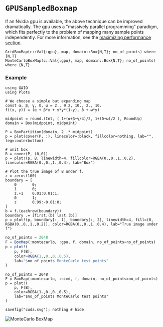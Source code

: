 # `GPUSampledBoxmap`

If an Nvidia gpu is available, the above technique can be improved dramatically. The gpu uses a "massively parallel programming" paradigm, which fits perfectly to the problem of mapping many sample points independently. For more information, see the [maximizing performance section](https://gaioguys.github.io/GAIO.jl/cuda/).

```@docs
GridBoxMap(c::Val{:gpu}, map, domain::Box{N,T}; no_of_points) where {N,T}
MonteCarloBoxMap(c::Val{:gpu}, map, domain::Box{N,T}; no_of_points) where {N,T}
```

### Example

```@setup 1
using GAIO
using Plots

# We choose a simple but expanding map
const α, β, γ, δ, ω = 2., 9.2, 10., 2., 10.
f((x, y)) = (α + β*x + γ*y*(1-y), δ + ω*y)

midpoint = round.(Int, ( 1+(α+β+γ/4)/2, 1+(δ+ω)/2 ), RoundUp)
domain = Box(midpoint, midpoint)

P = BoxPartition(domain, 2 .* midpoint)
p = plot(cover(P, :), linecolor=:black, fillcolor=nothing, lab="", leg=:outerbottom)

# unit box
B = cover(P, (0,0))
p = plot!(p, B, linewidth=4, fillcolor=RGBA(0.,0.,1.,0.2), linecolor=RGBA(0.,0.,1.,0.4), lab="Box")

# Plot the true image of B under f.
z = zeros(100)
boundary = [
    0       0;
    1       0;
    z.+1    0.01:0.01:1;
    0       1;
    z       0.99:-0.01:0;
]
b = f.(eachrow(boundary))
boundary .= [first.(b) last.(b)]
p = plot!(p, boundary[:, 1], boundary[:, 2], linewidth=4, fill=(0, RGBA(0.,0.,1.,0.2)), color=RGBA(0.,0.,1.,0.4), lab="True image under f")
```

```julia
no_of_points = 2048
F = BoxMap(:montecarlo, :gpu, f, domain, no_of_points=no_of_points)
p = plot!(
    p, F(B), 
    color=RGBA(1.,0.,0.,0.5), 
    lab="$no_of_points MonteCarlo test points"
)
```

```@setup 1
no_of_points = 2048
F = BoxMap(:montecarlo, :simd, f, domain, no_of_points=no_of_points)
p = plot!(
    p, F(B), 
    color=RGBA(1.,0.,0.,0.5), 
    lab="$no_of_points MonteCarlo test points"
)

savefig("cuda.svg"); nothing # hide
```

![MonteCarlo BoxMap](cuda.svg)
